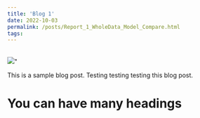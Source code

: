 ```yaml
---
title: 'Blog 1'
date: 2022-10-03
permalink: /posts/Report_1_WholeData_Model_Compare.html
tags:
---
```

 <br/><img src='/images/500x300.png'>"

This is a sample blog post. Testing testing testing this blog post.

You can have many headings
======
